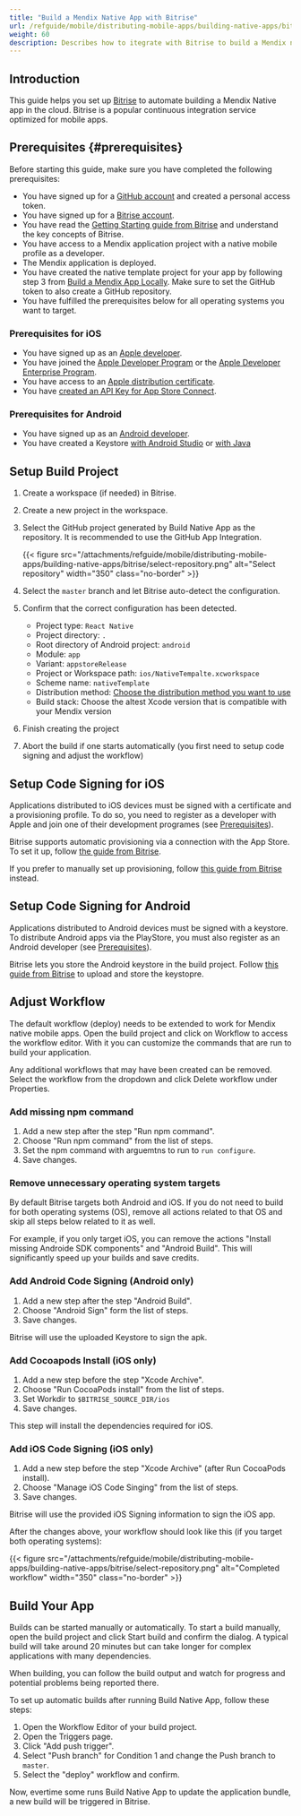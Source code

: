 ```yaml
---
title: "Build a Mendix Native App with Bitrise"
url: /refguide/mobile/distributing-mobile-apps/building-native-apps/bitrise/
weight: 60
description: Describes how to itegrate with Bitrise to build a Mendix native app in the cloud.
---
```


## Introduction

This guide helps you set up [Bitrise](https://bitrise.io) to automate building a Mendix Native app in the cloud. Bitrise is a popular continuous integration service optimized for mobile apps.

## Prerequisites {#prerequisites}

Before starting this guide, make sure you have completed the following prerequisites:

* You have signed up for a [GitHub account](https://github.com/signup) and created a personal access token.
* You have signed up for a [Bitrise account](https://app.bitrise.io/users/sign_up).
* You have read the [Getting Starting guide from Bitrise](https://devcenter.bitrise.io/en/getting-started.html) and understand the key concepts of Bitrise.
* You have access to a Mendix application project with a native mobile profile as a developer.
* The Mendix application is deployed.
* You have created the native template project for your app by following step 3 from [Build a Mendix App Locally](/refguide/mobile/distributing-mobile-apps/building-native-apps/native-build-locally/#using-mendix-native-mobile-builder-to-set-up-your-local-app). Make sure to set the GitHub token to also create a GitHub repository.
* You have fulfilled the prerequisites below for all operating systems you want to target.

### Prerequisites for iOS

* You have signed up as an [Apple developer](https://developer.apple.com/programs/enroll/).
* You have joined the [Apple Developer Program](https://developer.apple.com/programs/) or the [Apple Developer Enterprise Program](https://developer.apple.com/programs/enterprise/).
* You have access to an [Apple distribution certificate](https://developer.apple.com/help/account/create-certificates/create-developer-id-certificates).
* You have [created an API Key for App Store Connect](https://developer.apple.com/documentation/appstoreconnectapi/creating-api-keys-for-app-store-connect-api).

### Prerequisites for Android

* You have signed up as an [Android developer](https://play.google.com/console/signup).
* You have created a Keystore [with Android Studio](https://developer.android.com/studio/publish/app-signing#generate-key) or [with Java](https://docs.oracle.com/cd/E19509-01/820-3503/ggfen/index.html)

## Setup Build Project

1. Create a workspace (if needed) in Bitrise.
2. Create a new project in the workspace.
3. Select the GitHub project generated by Build Native App as the repository. It is recommended to use the GitHub App Integration.

	{{< figure src="/attachments/refguide/mobile/distributing-mobile-apps/building-native-apps/bitrise/select-repository.png" alt="Select repository" width="350" class="no-border" >}}

4. Select the `master` branch and let Bitrise auto-detect the configuration.
5. Confirm that the correct configuration has been detected.
   * Project type: `React Native`
   * Project directory: `.`
   * Root directory of Android project: `android`
   * Module: `app`
   * Variant: `appstoreRelease`
   * Project or Workspace path: `ios/NativeTempalte.xcworkspace`
   * Scheme name: `nativeTemplate`
   * Distribution method: [Choose the distribution method you want to use](https://developer.apple.com/videos/play/wwdc2019/304/)
   * Build stack: Choose the altest Xcode version that is compatible with your Mendix version
6. Finish creating the project
7. Abort the build if one starts automatically (you first need to setup code signing and adjust the workflow)

## Setup Code Signing for iOS

Applications distributed to iOS devices must be signed with a certificate and a provisioning profile. To do so, you need to register as a developer with Apple and join one of their development programes (see [Prerequisites](#prerequisites)).

Bitrise supports automatic provisioning via a connection with the App Store. To set it up, follow [the guide from Bitrise](https://devcenter.bitrise.io/en/code-signing/ios-code-signing/managing-ios-code-signing-files---automatic-provisioning.html).

If you prefer to manually set up provisioning, follow [this guide from Bitrise](https://devcenter.bitrise.io/en/code-signing/ios-code-signing/managing-ios-code-signing-files---manual-provisioning.html) instead.

## Setup Code Signing for Android 

Applications distributed to Android devices must be signed with a keystore. To distribute Android apps via the PlayStore, you must also register as an Android developer (see [Prerequisites](#prerequisites)).

Bitrise lets you store the Android keystore in the build project. Follow [this guide from Bitrise](https://devcenter.bitrise.io/en/code-signing/android-code-signing/uploading-android-keystore-files-to-bitrise.html) to upload and store the keystopre.

## Adjust Workflow

The default workflow (deploy) needs to be extended to work for Mendix native mobile apps. Open the build project and click on Workflow to access the workflow editor. With it you can customize the commands that are run to build your application.

Any additional workflows that may have been created can be removed. Select the workflow from the dropdown and click Delete workflow under Properties.

### Add missing npm command

1. Add a new step after the step "Run npm command".
2. Choose "Run npm command" from the list of steps.
3. Set the npm command with arguemtns to run to `run configure`.
4. Save changes.

### Remove unnecessary operating system targets

By default Bitrise targets both Android and iOS. If you do not need to build for both operating systems (OS), remove all actions related to that OS and skip all steps below related to it as well.

For example, if you only target iOS, you can remove the actions "Install missing Androide SDK components" and "Android Build". This will significantly speed up your builds and save credits.

### Add Android Code Signing (Android only)

1. Add a new step after the step "Android Build".
2. Choose "Android Sign" form the list of steps.
3. Save changes.

Bitrise will use the uploaded Keystore to sign the apk.

### Add Cocoapods Install (iOS only)

1. Add a new step before the step "Xcode Archive".
2. Choose "Run CocoaPods install" from the list of steps.
3. Set Workdir to `$BITRISE_SOURCE_DIR/ios`
4. Save changes.

This step will install the dependencies required for iOS.

### Add iOS Code Signing (iOS only)

1. Add a new step before the step "Xcode Archive" (after Run CocoaPods install).
2. Choose "Manage iOS Code Singing" from the list of steps.
3. Save changes.

Bitrise will use the provided iOS Signing information to sign the iOS app.

After the changes above, your workflow should look like this (if you target both operating systems):

{{< figure src="/attachments/refguide/mobile/distributing-mobile-apps/building-native-apps/bitrise/select-repository.png" alt="Completed workflow" width="350" class="no-border" >}}


## Build Your App

Builds can be started manually or automatically. To start a build manually, open the build project and click Start build and confirm the dialog. A typical build will take around 20 minutes but can take longer for complex applications with many dependencies.

When building, you can follow the build output and watch for progress and potential problems being reported there.

To set up automatic builds after running Build Native App, follow these steps:

1. Open the Workflow Editor of your build project.
2. Open the Triggers page.
3. Click "Add push trigger".
4. Select "Push branch" for Condition 1 and change the Push branch to `master`.
5. Select the "deploy" workflow and confirm.

Now, evertime some runs Build Native App to update the application bundle, a new build will be triggered in Bitrise.
